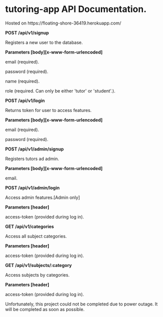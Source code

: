 # tutoring-app API Documentation.
<p>Hosted on https://floating-shore-36419.herokuapp.com/</p>
<strong>POST /api/v1/signup</strong>
<p>Registers a new user to the database.</p>
<p><strong>Parameters [body][x-www-form-urlencoded]</strong></p>
<p>email (required).</p>
<p>password (required).</p>
<p>name (required).</p>
<p>role (required. Can only be either 'tutor' or 'student'.).</p>


<strong>POST /api/v1/login</strong>
<p>Returns token for user to access features.</p>
<p><strong>Parameters [body][x-www-form-urlencoded]</strong></p>
<p>email (required).</p>
<p>password (required).</p>

<strong>POST /api/v1/admin/signup</strong>
<p>Registers tutors ad admin.</p>
<p><strong>Parameters [body][x-www-form-urlencoded]</strong></p>
<p>email.</p>

<strong>POST /api/v1/admin/login</strong>
<p>Access admin features.[Admin only]</p>
<p><strong>Parameters [header]</strong></p>
<p>access-token (provided during log in).</p>

<strong>GET /api/v1/categories</strong>
<p>Access all subject categories.</p>
<p><strong>Parameters [header]</strong></p>
<p>access-token (provided during log in).</p>

<strong>GET /api/v1/subjects/:category</strong>
<p>Access subjects by categories.</p>
<p><strong>Parameters [header]</strong></p>
<p>access-token (provided during log in).</p>





Unfortunately, this project could not be completed due to power outage. It will be completed as soon as possible.
